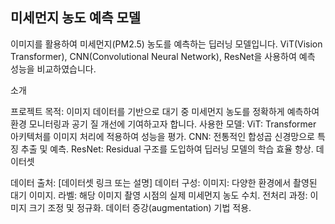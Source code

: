 ## 미세먼지 농도 예측 모델

이미지를 활용하여 미세먼지(PM2.5) 농도를 예측하는 딥러닝 모델입니다. ViT(Vision Transformer), CNN(Convolutional Neural Network), ResNet을 사용하여 예측 성능을 비교하였습니다.

소개

프로젝트 목적: 이미지 데이터를 기반으로 대기 중 미세먼지 농도를 정확하게 예측하여 환경 모니터링과 공기 질 개선에 기여하고자 합니다.
사용한 모델:
ViT: Transformer 아키텍처를 이미지 처리에 적용하여 성능을 평가.
CNN: 전통적인 합성곱 신경망으로 특징 추출 및 예측.
ResNet: Residual 구조를 도입하여 딥러닝 모델의 학습 효율 향상.
데이터셋

데이터 출처: [데이터셋 링크 또는 설명]
데이터 구성:
이미지: 다양한 환경에서 촬영된 대기 이미지.
라벨: 해당 이미지 촬영 시점의 실제 미세먼지 농도 수치.
전처리 과정:
이미지 크기 조정 및 정규화.
데이터 증강(augmentation) 기법 적용.
